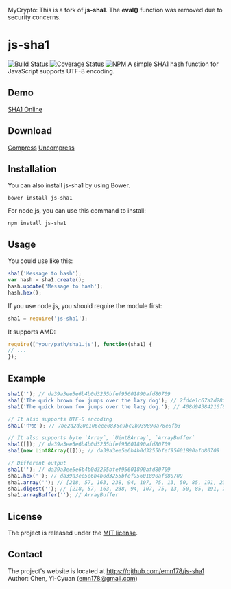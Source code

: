 MyCrypto: This is a fork of **js-sha1**.
The **eval()** function was removed due to security concerns.

# js-sha1
[![Build Status](https://travis-ci.org/emn178/js-sha1.svg?branch=master)](https://travis-ci.org/emn178/js-sha1)
[![Coverage Status](https://coveralls.io/repos/emn178/js-sha1/badge.svg?branch=master)](https://coveralls.io/r/emn178/js-sha1?branch=master)
[![NPM](https://nodei.co/npm/js-sha1.png?stars&downloads)](https://nodei.co/npm/js-sha1/)
A simple SHA1 hash function for JavaScript supports UTF-8 encoding.

## Demo
[SHA1 Online](http://emn178.github.io/online-tools/sha1.html)

## Download
[Compress](https://raw.github.com/emn178/js-sha1/master/build/sha1.min.js)
[Uncompress](https://raw.github.com/emn178/js-sha1/master/src/sha1.js)

## Installation
You can also install js-sha1 by using Bower.

    bower install js-sha1

For node.js, you can use this command to install:

    npm install js-sha1

## Usage
You could use like this:
```JavaScript
sha1('Message to hash');
var hash = sha1.create();
hash.update('Message to hash');
hash.hex();
```
If you use node.js, you should require the module first:
```JavaScript
sha1 = require('js-sha1');
```
It supports AMD:
```JavaScript
require(['your/path/sha1.js'], function(sha1) {
// ...
});
```

## Example
```JavaScript
sha1(''); // da39a3ee5e6b4b0d3255bfef95601890afd80709
sha1('The quick brown fox jumps over the lazy dog'); // 2fd4e1c67a2d28fced849ee1bb76e7391b93eb12
sha1('The quick brown fox jumps over the lazy dog.'); // 408d94384216f890ff7a0c3528e8bed1e0b01621

// It also supports UTF-8 encoding
sha1('中文'); // 7be2d2d20c106eee0836c9bc2b939890a78e8fb3

// It also supports byte `Array`, `Uint8Array`, `ArrayBuffer`
sha1([]); // da39a3ee5e6b4b0d3255bfef95601890afd80709
sha1(new Uint8Array([])); // da39a3ee5e6b4b0d3255bfef95601890afd80709

// Different output
sha1(''); // da39a3ee5e6b4b0d3255bfef95601890afd80709
sha1.hex(''); // da39a3ee5e6b4b0d3255bfef95601890afd80709
sha1.array(''); // [218, 57, 163, 238, 94, 107, 75, 13, 50, 85, 191, 239, 149, 96, 24, 144, 175, 216, 7, 9]
sha1.digest(''); // [218, 57, 163, 238, 94, 107, 75, 13, 50, 85, 191, 239, 149, 96, 24, 144, 175, 216, 7, 9]
sha1.arrayBuffer(''); // ArrayBuffer
```

## License
The project is released under the [MIT license](http://www.opensource.org/licenses/MIT).

## Contact
The project's website is located at https://github.com/emn178/js-sha1
Author: Chen, Yi-Cyuan (emn178@gmail.com)
